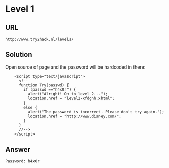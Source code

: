 # Level 1

## URL

```
http://www.try2hack.nl/levels/
```

## Solution

Open source of page and the password will be hardcoded in there:

```
    <script type="text/javascript">
      <!--
      function Try(passwd) {
        if (passwd =="h4x0r") {
          alert("Alright! On to level 2...");
          location.href = "level2-xfdgnh.xhtml";
        }
        else {
          alert("The password is incorrect. Please don't try again.");
          location.href = "http://www.disney.com/";
        }
      }
      //-->
    </script>
```

## Answer

```
Password: h4x0r
```

